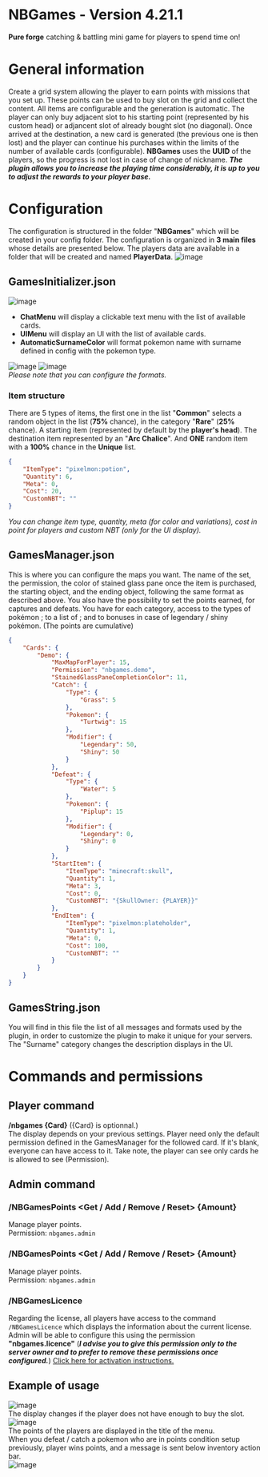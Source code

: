# NBGames - Version 4.21.1
**Pure forge** catching &amp; battling mini game for players to spend time on!

# General information
Create a grid system allowing the player to earn points with missions that you set up. These points can be used to buy slot on the grid and collect the content. All items are configurable and the generation is automatic. The player can only buy adjacent slot to his starting point (represented by his custom head) or adjancent slot of already bought slot (no diagonal). Once arrived at the destination, a new card is generated (the previous one is then lost) and the player can continue his purchases within the limits of the number of available cards (configurable). **NBGames** uses the **UUID** of the players, so the progress is not lost in case of change of nickname. ***The plugin allows you to increase the playing time considerably, it is up to you to adjust the rewards to your player base.***


# Configuration
The configuration is structured in the folder "**NBGames**" which will be created in your config folder. 
The configuration is organized in **3 main files** whose details are presented below. The players data are available in a folder that will be created and named **PlayerData**.
![image](https://user-images.githubusercontent.com/30299182/116123107-e6254300-a6c2-11eb-8723-7217f9a2c7ec.png)
## GamesInitializer.json
![image](https://user-images.githubusercontent.com/30299182/116123239-0fde6a00-a6c3-11eb-9eae-bfaed80a94e1.png)
- **ChatMenu** will display a clickable text menu with the list of available cards.
- **UIMenu** will display an UI with the list of available cards.
- **AutomaticSurnameColor** will format pokemon name with surname defined in config with the pokemon type.

![image](https://user-images.githubusercontent.com/30299182/116123495-58962300-a6c3-11eb-8bf7-11ff2cfb2b92.png)
![image](https://user-images.githubusercontent.com/30299182/116123805-c0e50480-a6c3-11eb-86e9-7754033da70a.png)
<br>
*Please note that you can configure the formats.*

### Item structure
There are 5 types of items, the first one in the list "**Common**" selects a random object in the list (**75%** chance), in the category "**Rare**" (**25%** chance). A starting item (represented by default by the **player's head**). The destination item represented by an "**Arc Chalice**". And **ONE** random item with a **100%** chance in the **Unique** list.
```json
{
    "ItemType": "pixelmon:potion",
    "Quantity": 6,
    "Meta": 0,
    "Cost": 20,
    "CustomNBT": ""
}
```
*You can change item type, quantity, meta (for color and variations), cost in point for players and custom NBT (only for the UI display).*
## GamesManager.json
This is where you can configure the maps you want. The name of the set, the permission, the color of stained glass pane once the item is purchased, the starting object, and the ending object, following the same format as described above. You also have the possibility to set the points earned, for captures and defeats. You have for each category, access to the types of pokémon ; to a list of ; and to bonuses in case of legendary / shiny pokémon. (The points are cumulative)
```json
{
	"Cards": {
		"Demo": {
			"MaxMapForPlayer": 15,
			"Permission": "nbgames.demo",
			"StainedGlassPaneCompletionColor": 11,
			"Catch": {
				"Type": {
					"Grass": 5
				},
				"Pokemon": {
					"Turtwig": 15
				},
				"Modifier": {
					"Legendary": 50,
					"Shiny": 50
				}
			},
			"Defeat": {
				"Type": {
					"Water": 5
				},
				"Pokemon": {
					"Piplup": 15
				},
				"Modifier": {
					"Legendary": 0,
					"Shiny": 0
				}
			},
			"StartItem": {
				"ItemType": "minecraft:skull",
				"Quantity": 1,
				"Meta": 3,
				"Cost": 0,
				"CustomNBT": "{SkullOwner: {PLAYER}}"
			},
			"EndItem": {
				"ItemType": "pixelmon:plateholder",
				"Quantity": 1,
				"Meta": 0,
				"Cost": 100,
				"CustomNBT": ""
			}
		}
	}
}
```
## GamesString.json
You will find in this file the list of all messages and formats used by the plugin, in order to customize the plugin to make it unique for your servers. The "Surname" category changes the description displays in the UI.

# Commands and permissions
## Player command
**/nbgames {Card}** ({Card} is optionnal.) <br>
The display depends on your previous settings. Player need only the default permission defined in the GamesManager for the followed card. If it's blank, everyone can have access to it. Take note, the player can see only cards he is allowed to see (Permission).

## Admin command
### /NBGamesPoints <Get / Add / Remove / Reset> <Player> {Amount}
  Manage player points. <br>
  Permission: ``nbgames.admin``<br>
  
### /NBGamesPoints <Get / Add / Remove / Reset> <Player> {Amount}
  Manage player points. <br>
  Permission: ``nbgames.admin``<br>
  
### /NBGamesLicence <Action>
Regarding the license, all players have access to the command ``/NBGamesLicence`` which displays the information about the current license. Admin will be able to configure this using the permission **"nbgames.licence"** (***I advise you to give this permission only to the server owner and to prefer to remove these permissions once configured.***)
	<a href="https://github.com/NicolasBrg/NBGames/wiki/Activate-my-license">Click here for activation instructions.</a>

## Example of usage
![image](https://user-images.githubusercontent.com/30299182/116129179-1a503200-a6ca-11eb-85ae-61b7a4a9f06c.png)
<br>The display changes if the player does not have enough to buy the slot.<br>
![image](https://user-images.githubusercontent.com/30299182/116129307-3fdd3b80-a6ca-11eb-93ea-d51b62cee6c1.png)
<br>
The points of the players are displayed in the title of the menu.<br>
When you defeat / catch a pokemon who are in points condition setup previously, player wins points, and a message is sent below inventory action bar.<br>
![image](https://user-images.githubusercontent.com/30299182/116129681-abbfa400-a6ca-11eb-840d-f0bea371bcf4.png)
